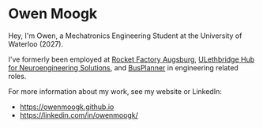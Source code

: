 # Owen Moogk
Hey, I'm Owen, a Mechatronics Engineering Student at the University of Waterloo (2027).

I've formerly been employed at [Rocket Factory Augsburg](https://rfa.space), [ULethbridge Hub for Neuroengineering Solutions](https://www.linkedin.com/company/hub-for-neuroengineering-solutions), and [BusPlanner](https://busplanner.com) in engineering related roles.

For more information about my work, see my website or LinkedIn:
- https://owenmoogk.github.io
- https://linkedin.com/in/owenmoogk/
